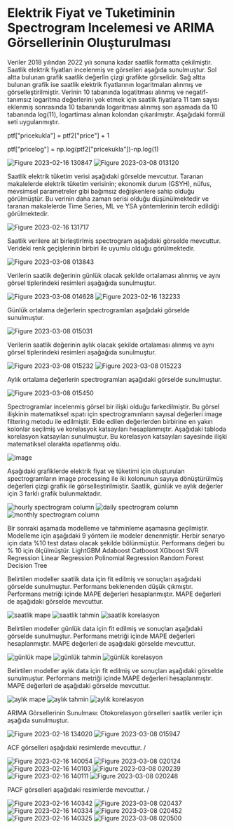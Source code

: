 # Elektrik Fiyat ve Tuketiminin Spectrogram Incelemesi ve ARIMA Görsellerinin Oluşturulması

Veriler 2018 yılından 2022 yılı sonuna kadar saatlik formatta çekilmiştir. Saatlik elektrik fiyatları incelenmiş ve görselleri aşağıda sunulmuştur. Sol altta bulunan grafik saatlik değerlin çizgi grafikte görselidir. Sağ altta bulunan grafik ise saatlik elektrik fiyatlarının logaritmaları alınmış ve görselleştirilmiştir. Verinin 10 tabanında logatitması alınmış ve negatif-tanımsız logaritma değerlerini yok etmek için saatlik fiyatlara 11 tam sayısı eklenmiş sonrasında 10 tabanında logaritması  alınmış son aşamada da 10 tabanında log(11), logartiması alınan kolondan çıkarılmıştır. Aşağıdaki formül seti uygulanmıştır.  

ptf["pricekukla"] = ptf2["price"] + 1

ptf["pricelog"] = np.log(ptf2["pricekukla"])-np.log(1)

 ![Figure 2023-02-16 130847](https://user-images.githubusercontent.com/58287201/219335674-87e0efd5-6d44-4b96-a4fb-e5d6f0b059de.png) 
 ![Figure 2023-03-08 013120](https://user-images.githubusercontent.com/58287201/223568905-06cfd701-b7c2-42e5-8f94-feded70c0285.png)

Saatlik elektrik tüketim verisi aşağıdaki görselde mevcuttur. Taranan makalelerde elektrik tüketim verisinin; ekonomik durum (GSYH), nüfus, mevsimsel parametreler gibi bağımsız değişkenlere sahip olduğu görülmüştür. Bu verinin daha zaman serisi olduğu düşünülmektedir ve taranan makalelerde Time Series, ML ve YSA yöntemlerinin tercih edildiği görülmektedir. 

![Figure 2023-02-16 131717](https://user-images.githubusercontent.com/58287201/219337680-2029f1bc-ee7e-421e-ab6c-d719dc42b76d.png)

Saatlik verilere ait birleştirlmiş spectrogram aşağıdaki görselde mevcuttur. Verideki renk geçişlerinin birbiri ile uyumlu olduğu görülmektedir. 

![Figure 2023-03-08 013843](https://user-images.githubusercontent.com/58287201/223570128-f3dda14f-58e9-45f7-b5f2-ce8be5e2f916.png)

Verilerin saatlik değerinin günlük olacak şekilde ortalaması alınmış ve aynı görsel tiplerindeki resimleri aşağağıda sunulmuştur. 

![Figure 2023-03-08 014628](https://user-images.githubusercontent.com/58287201/223571493-55d8faf7-bdbc-4118-9ff5-f2637a4c888c.png)
![Figure 2023-02-16 132233](https://user-images.githubusercontent.com/58287201/219338258-e7be9be2-120f-409d-9580-f345376852e9.png)

Günlük ortalama değerlerin spectrogramları aşağıdaki görselde sunulmuştur. 

![Figure 2023-03-08 015031](https://user-images.githubusercontent.com/58287201/223572048-11cece32-8e8b-486e-b95a-2af34c792db4.png)

Verilerin saatlik değerinin aylık olacak şekilde ortalaması alınmış ve aynı görsel tiplerindeki resimleri aşağağıda sunulmuştur. 

![Figure 2023-03-08 015232](https://user-images.githubusercontent.com/58287201/223572584-03dc8c2f-a9db-4589-ae59-64c5b03b2c51.png)
![Figure 2023-03-08 015223](https://user-images.githubusercontent.com/58287201/223572582-2a21b1ac-5cec-44ee-be31-03d6aabd2d07.png)

Aylık ortalama değerlerin spectrogramları aşağıdaki görselde sunulmuştur. 

![Figure 2023-03-08 015450](https://user-images.githubusercontent.com/58287201/223572788-292863c2-1b16-487d-9b04-3c4f5304386e.png)

Spectrogramlar incelenmiş görsel bir ilişki olduğu farkedilmiştir. Bu görsel ilişkinin matematiksel ıspatı için spectrogramınların sayısal değerleri image filtering metodu ile edilmiştir. Elde edilen değerlerden birbirine en yakın kolonlar seçilmiş ve korelasyok katsayıları hesaplanmıştır. Aşağıdaki tabloda korelasyon katsayıları sunulmuştur. Bu korelasyon katsayıları sayesinde ilişki matematiksel olarakta ıspatlanmış oldu. 

![image](https://github.com/AdemYildirim/Elektrik-Fiyat-ve-Tuketiminin-Spectrogram-Incelemesi/assets/58287201/0b1748ab-11ad-4d34-ad5f-3d0736e16258)

Aşağıdaki grafiklerde elektrik fiyat ve tüketimi için oluşturulan spectrogramların image processing ile iki kolonunun sayıya dönüştürülmüş değerleri çizgi grafik ile görselleştirilmiştir. Saatlik, günlük ve aylık değerler için 3 farklı grafik bulunmaktadır. 

![hourly spectrogram column](https://github.com/AdemYildirim/Elektrik-Fiyat-ve-Tuketiminin-Spectrogram-Incelemesi/assets/58287201/a9a4bbda-7dda-448a-8690-480d0ecd902f)
![daily spectrogram column](https://github.com/AdemYildirim/Elektrik-Fiyat-ve-Tuketiminin-Spectrogram-Incelemesi/assets/58287201/ef42c2ae-bb00-4b59-8887-e3a03ce9e559)
![monthly spectrogram column](https://github.com/AdemYildirim/Elektrik-Fiyat-ve-Tuketiminin-Spectrogram-Incelemesi/assets/58287201/2f0b868e-a6b0-48fb-908c-1e8dd5511c3a)

Bir sonraki aşamada modelleme ve tahminleme aşamasına geçilmiştir. Modelleme için aşağıdaki 9 yöntem ile modeler denenmiştir. Herbir senaryo için data %10 test datası olacak şekilde bölünmüştür. Performans değeri bu % 10 için ölçülmüştür. 
        LightGBM 
        Adaboost
        Catboost
        XGboost
        SVR Regression
        Linear Regression
        Polinomial Regression
        Random Forest
        Decision Tree

Belirtilen modeller saatlik data için fit edilmiş ve sonuçları aşağıdaki görselde sunulmuştur. Performans beklenenden düşük çıkmıştır. Performans metriği içinde MAPE değerleri hesaplanmıştır. MAPE değerleri de aşağıdaki görselde mevcuttur. 

![saatlik mape](https://github.com/AdemYildirim/Elektrik-Fiyat-ve-Tuketiminin-Spectrogram-Incelemesi/assets/58287201/46dcdac3-f32a-4f2d-8ad0-931b60ff39fe)
![saatlik tahmin](https://github.com/AdemYildirim/Elektrik-Fiyat-ve-Tuketiminin-Spectrogram-Incelemesi/assets/58287201/a2419ab1-babf-492d-9457-db980c119e8c)
![saatlik korelasyon](https://github.com/AdemYildirim/Elektrik-Fiyat-ve-Tuketiminin-Spectrogram-Incelemesi/assets/58287201/5d7eda1c-569d-43c1-a2df-a9ed823f8640)

Belirtilen modeller günlük data için fit edilmiş ve sonuçları aşağıdaki görselde sunulmuştur. Performans metriği içinde MAPE değerleri hesaplanmıştır. MAPE değerleri de aşağıdaki görselde mevcuttur.  

![günlük mape](https://github.com/AdemYildirim/Elektrik-Fiyat-ve-Tuketiminin-Spectrogram-Incelemesi/assets/58287201/8a24eb65-134e-4ffe-b11a-8472814e2092)
![günlük tahmin](https://github.com/AdemYildirim/Elektrik-Fiyat-ve-Tuketiminin-Spectrogram-Incelemesi/assets/58287201/0e51d4be-7807-4629-b75b-6c62f83598e2)
![günlük korelasyon](https://github.com/AdemYildirim/Elektrik-Fiyat-ve-Tuketiminin-Spectrogram-Incelemesi/assets/58287201/6dc87e83-7347-487f-85e2-2205f58ff138)

Belirtilen modeller aylık data için fit edilmiş ve sonuçları aşağıdaki görselde sunulmuştur. Performans metriği içinde MAPE değerleri hesaplanmıştır. MAPE değerleri de aşağıdaki görselde mevcuttur.  

![aylık mape](https://github.com/AdemYildirim/Elektrik-Fiyat-ve-Tuketiminin-Spectrogram-Incelemesi/assets/58287201/943c7554-1aba-4e56-b206-824eb211c9fe)
![aylık tahmin](https://github.com/AdemYildirim/Elektrik-Fiyat-ve-Tuketiminin-Spectrogram-Incelemesi/assets/58287201/3e769de8-6cdc-4fc6-86b9-d49f6d4d3a69)
![aylık korelasyon](https://github.com/AdemYildirim/Elektrik-Fiyat-ve-Tuketiminin-Spectrogram-Incelemesi/assets/58287201/49a919c4-ae00-4f51-ab1a-783390caf7ef)


ARIMA Görsellerinin Sunulması: 
Otokorelasyon görselleri saatlik veriler için aşağıda sunulmuştur. 

![Figure 2023-02-16 134020](https://user-images.githubusercontent.com/58287201/219346793-7525197b-14ce-4e9a-bf30-d064f3292144.png)
![Figure 2023-03-08 015947](https://user-images.githubusercontent.com/58287201/223573586-4acae87d-1333-4b34-ae08-619d21defff0.png)


ACF görselleri aşağıdaki resimlerde mevcuttur. /

![Figure 2023-02-16 140054](https://user-images.githubusercontent.com/58287201/219347452-7a733526-0632-4f09-948c-72566235b5eb.png)
![Figure 2023-03-08 020124](https://user-images.githubusercontent.com/58287201/223573952-797a11b7-adff-4eab-be78-8701b6553044.png)
![Figure 2023-02-16 140103](https://user-images.githubusercontent.com/58287201/219347445-38b69a0d-39af-4e23-80c2-d35e6678a9c2.png)
![Figure 2023-03-08 020239](https://user-images.githubusercontent.com/58287201/223573948-fc414d49-b95e-4779-94ec-f6dd84c54b0b.png)
![Figure 2023-02-16 140111](https://user-images.githubusercontent.com/58287201/219347440-3a360270-c559-43f3-8ef0-71ae8ef255a7.png)
![Figure 2023-03-08 020248](https://user-images.githubusercontent.com/58287201/223573940-fb621d6f-e0b6-48ba-988d-e7a73a9b678a.png)

PACF görselleri aşağıdaki resimlerde mevcuttur. /

![Figure 2023-02-16 140342](https://user-images.githubusercontent.com/58287201/219347984-7b15b110-a55d-4807-93c8-97cec08a1b3f.png)
![Figure 2023-03-08 020437](https://user-images.githubusercontent.com/58287201/223574309-2b6c5e1d-1a7a-4ff9-a795-01aaecddd759.png)
![Figure 2023-02-16 140334](https://user-images.githubusercontent.com/58287201/219347987-e0a2311e-b174-49eb-8f2e-e31f4caa17ae.png)
![Figure 2023-03-08 020452](https://user-images.githubusercontent.com/58287201/223574300-e05b6eb4-109f-41fe-939b-0af29c1bd4a1.png)
![Figure 2023-02-16 140325](https://user-images.githubusercontent.com/58287201/219347996-be0fbe28-90c3-4f6a-b8cb-5a530a013336.png)
![Figure 2023-03-08 020500](https://user-images.githubusercontent.com/58287201/223574282-d2b79e6c-44cf-4f34-af37-17c1d913d2be.png)


